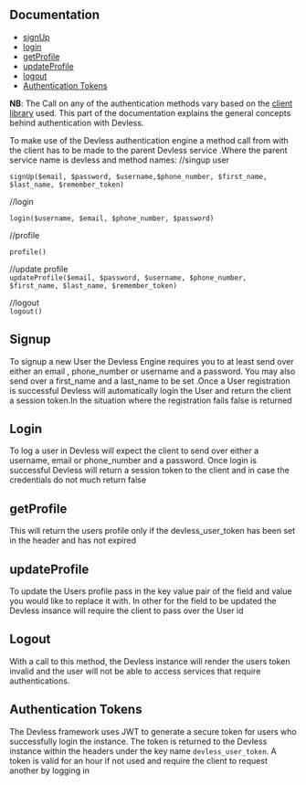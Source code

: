 ## Documentation

- [signUp](#signup)
- [login](#login)
- [getProfile](#getprofile)
- [updateProfile](#updateprofile)
- [logout](#logout)
- [Authentication Tokens](#token)

**NB**: The Call on any of the authentication methods vary based on the [client library](/docs/{{version}}/SDKs) used. This part of the documentation explains the general concepts behind authentication with Devless.

To make use of the Devless authentication engine a method call from with the client has to be made to the parent Devless service .Where the parent service name is devless and method names: 
//singup user

``signUp($email, $password, $username,$phone_number, $first_name, $last_name, $remember_token)``

//login

``login($username, $email, $phone_number, $password)``

//profile

``profile()``

//update profile            
 ``updateProfile($email, $password, $username,
            $phone_number, $first_name, $last_name, $remember_token)`` 

//logout            
``logout()``        
<a name="signup"></a>
## Signup 
To signup a new User the Devless Engine requires you to at least send over either an email , phone_number or username and a password. You may also send over a first_name and a last_name to be set .Once a User registration is successful Devless will automatically login the User and return the client a session token.In the situation where the registration fails false is returned 


<a name="login"></a>
## Login
To log a user in Devless will expect the client to send over either a username, email or phone_number and a password. Once login is successful Devless will return a session token to the client and in case the credentials do not much return false 

<a name="getprofile"></a>
## getProfile 
This will return the users profile only if the devless_user_token has been set in the header and has not expired 

<a name="updateprofile"></a>
## updateProfile 
To update the Users profile pass in the key value pair of the field and value you would like to replace it with. In other for the field to be updated the Devless insance will require the client to pass over the User id

<a name="logout"></a>
## Logout 
With a call to this method, the Devless instance will render the users token invalid and the user will not be able to access services that require authentications.


<a name="token"></a>
## Authentication Tokens
The Devless framework uses JWT to generate a secure token for users who successfully login the instance. The token is returned to the Devless instance within the headers under the key name ``devless_user_token``. A token is valid for an hour if not used and require the client to request another by logging in 
